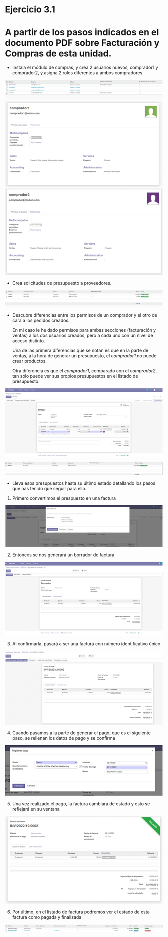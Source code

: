 # Ejercicio 3.1


# A partir de los pasos indicados en el documento PDF sobre Facturación y Compras de esta unidad.



- Instala el módulo de compras, y crea 2 usuarios nuevos, comprador1 y comprador2, y asigna 2 roles diferentes a ambos compradores.

![1-1](./assets/3-3/1-1.png)
![1-2](./assets/3-3/1-2.png)
![1-3](./assets/3-3/1-3.png)


- Crea solicitudes de presupuesto a proveedores.

![2](./assets/3-3/2.png)


- Descubre diferencias entre los permisos de un comprador y el otro de cara a los pedidos creados.

    En mi caso le he dado permisos para ambas secciones (facturación y ventas) a los dos usuarios creados, pero a cada uno con un nivel de acceso distinto.

    Una de las primera diferencias que se notan es que en la parte de ventas, a la hora de generar un presupuesto, el _comprador1_ no puede crear productos.

    Otra diferencia es que el _comprador1_, comparado con el _comprador2_, tan sólo puede ver sus propios presupuestos en el listado de presupuesto.


![3-1](./assets/3-3/3-1.png)


    

![3-1](./assets/3-3/3-2.png)



- Lleva esos presupuestos hasta su último estado detallando los pasos que has tenido que seguir para ello.




1. Primero convertimos el prespuesto en una factura 


![4-1](./assets/3-3/4-3.png)

2. Entonces se nos generará un borrador de factura

![4-2](./assets/3-3/4-4.png)

3. Al confirmarla, pasará a ser una factura con número identificativo único

![4-3](./assets/3-3/4-5.png)

4. Cuando pasamos a la parte de generar el pago, que es el siguiente paso, se rellenan los datos de pago y se confirma

![4-4](./assets/3-3/4-6.png)



5. Una vez realizado el pago, la factura cambiará de estado y esto se reflejará en su ventana


![4-5](./assets/3-3/4-7.png)


6. Por último, en el listado de factura podremos ver el estado de esta factura como pagada y finalizada



![4-6](./assets/3-3/4-8.png)




